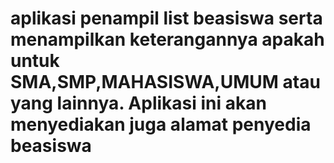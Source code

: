 # aplikasi penampil list beasiswa serta menampilkan keterangannya apakah untuk SMA,SMP,MAHASISWA,UMUM atau yang lainnya. Aplikasi ini akan menyediakan juga alamat penyedia beasiswa
